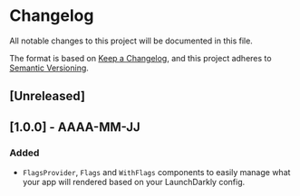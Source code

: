 # Changelog
All notable changes to this project will be documented in this file.

The format is based on [Keep a Changelog](https://keepachangelog.com/en/1.0.0/),
and this project adheres to [Semantic Versioning](https://semver.org/spec/v2.0.0.html).

## [Unreleased]

## [1.0.0] - AAAA-MM-JJ
### Added
- `FlagsProvider`, `Flags` and `WithFlags` components to easily manage what your app will rendered based on your LaunchDarkly config. 
